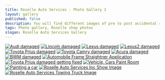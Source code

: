```yaml
---
title: Roselle Auto Services - Photo Gallery 2
layout: gallery
published: false
description: You will find different images of pre to post accidental repairs that our company has to offer. We specialize in making your car look brand new.
tags: Photo gallery, Roselle shop photos
slogan: Roselle Auto Services Gallery
---
```

<div class="section gallery">
	<div class="am-container" id="am-container">
		<a href="/assets/images/Audi_BeforeAndAfter.jpg" data-lightbox="gallery1" data-title="Audi damaged"><img src="/assets/images/Audi_BeforeAndAfter.jpg" alt="Audi damaged" title="Audi damaged" /></a>
		<a href="/assets/images/BeforeAndAfter-Recovered_v1.jpg" data-lightbox="gallery1" data-title="Lincoln damaged"><img src="/assets/images/BeforeAndAfter-Recovered_v1.jpg" alt="Lincoln damaged" title="Lincoln damaged" /></a>
		<a href="/assets/images/BeforeAndAfter-Recovered_v2.jpg" data-lightbox="gallery1" data-title="Lexus damaged"><img src="/assets/images/BeforeAndAfter-Recovered_v2.jpg" alt="Lexus damaged" title="Lexus damaged"></a>
		<a href="/assets/images/BeforeAndAfter-Recovered_v3.jpg" data-lightbox="gallery1" data-title="Lexus2 damaged"><img src="/assets/images/BeforeAndAfter-Recovered_v3.jpg" alt="Lexus2 damaged" title="Lexus2 damaged"></a>
		<a href="/assets/images/BeforeAndAfter-Recovered_v4.jpg" data-lightbox="gallery1" data-title="Toyota Prius damaged"><img src="/assets/images/BeforeAndAfter-Recovered_v4.jpg" alt="Toyota Prius damaged" title="Toyota Prius damaged" /></a>
		<a href="/assets/images/BeforeAndAfter-Recovered_v5.jpg" data-lightbox="gallery1" data-title="Toyota Camry damaged"><img src="/assets/images/BeforeAndAfter-Recovered_v5.jpg" alt="Toyota Camry damaged" title="Toyota Camry damaged" /></a>
		<a href="/assets/images/BeforeAndAfter-Recovered_v6.jpg" data-lightbox="gallery1" data-title="Acura damaged"><img src="/assets/images/BeforeAndAfter-Recovered_v6.jpg" alt="Acura damaged" title="Acura damaged" /></a>
		<a href="/assets/images/BWM_BeforeAndAfter.jpg" data-lightbox="gallery1" data-title="BWM damaged"><img src="/assets/images/BWM_BeforeAndAfter.jpg" alt="BWM damaged" title="BWM damaged" /></a>
		<a href="/assets/images/frame1.jpg" data-lightbox="gallery1" data-title="Automobile Frame Straightner Application"><img src="/assets/images/frame1.jpg" alt="Automobile Frame Straightner Application" title="Automobile Frame Straightner Application" /></a>
		<a href="/assets/images/frame5-466x350.jpg" data-lightbox="gallery1" data-title="Toyota Prius damaged getting fixed"><img src="/assets/images/frame5-466x350.jpg" alt="Toyota Prius damaged getting fixed" title="Toyota Prius damaged getting fixed" /></a>
		<a href="/assets/images/painting2-466x350.jpg" data-lightbox="gallery1" data-title="Vehicle, Cars Paint Room"><img src="/assets/images/painting2-466x350.jpg" alt="Vehicle, Cars Paint Room" title="Vehicle, Cars Paint Room" /></a>
		<a href="/assets/images/painting4-300x200.jpg" data-lightbox="gallery1" data-title="Painting a car"><img src="/assets/images/painting4-300x200.jpg" alt="Painting a car" title="Painting a car" /></a>
		<a href="/assets/images/shop.jpg" data-lightbox="gallery1" data-title="Roselle Auto Services Inc Show Image"><img src="/assets/images/shop.jpg" alt="Roselle Auto Services Inc Show Image" title="Roselle Auto Services Inc Show Image" /></a>
		<a href="/assets/images/towing1.jpg" data-lightbox="gallery1" data-title="Roselle Auto Services Towing Truck Image"><img src="/assets/images/towing1.jpg" alt="Roselle Auto Services Towing Truck Image" title="Roselle Auto Services Towing Truck Image" /></a>
	</div>
</div>